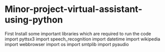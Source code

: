 # Minor-project-virtual-assistant-using-python
First Install some important libraries which are required to run the code
import pyttsx3
import speech_recognition 
import datetime
import wikipedia
import webbrowser
import os
import smtplib
import pyaudio
